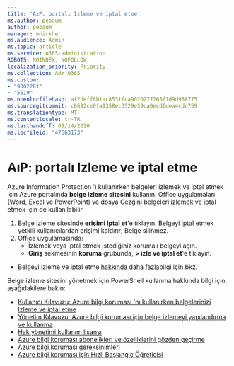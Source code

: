 ```yaml
---
title: 'AıP: portalı Izleme ve iptal etme'
ms.author: pebaum
author: pebaum
manager: mnirkhe
ms.audience: Admin
ms.topic: article
ms.service: o365-administration
ROBOTS: NOINDEX, NOFOLLOW
localization_priority: Priority
ms.collection: Adm_O365
ms.custom:
- "9002281"
- "5519"
ms.openlocfilehash: af2deff6b1ac8531fca9020277265f1d9d958775
ms.sourcegitcommit: c6692ce0fa1358ec3529e59ca0ecdfdea4cdc759
ms.translationtype: MT
ms.contentlocale: tr-TR
ms.lasthandoff: 09/14/2020
ms.locfileid: "47663173"
---
```

# <a name="aip-track-and-revoke-portal"></a>AıP: portalı Izleme ve iptal etme

Azure Information Protection 'ı kullanırken belgeleri izlemek ve iptal etmek için Azure portalında **belge izleme sitesini** kullanın. Office uygulamaları (Word, Excel ve PowerPoint) ve dosya Gezgini belgeleri izlemek ve iptal etmek için de kullanılabilir.

1. Belge izleme sitesinde **erişimi Iptal et**'e tıklayın. Belgeyi iptal etmek yetkili kullanıcılardan erişimi kaldırır; Belge silinmez.
2. Office uygulamasında:
    - İzlemek veya iptal etmek istediğiniz korumalı belgeyi açın.
    - **Giriş** sekmesinin **koruma** grubunda, **> izle ve iptal et**'e tıklayın.

- Belgeyi izleme ve iptal etme [hakkında daha fazla](https://docs.microsoft.com/azure/information-protection/rms-client/client-track-revoke)bilgi için bkz.

Belge izleme sitesini yönetmek için PowerShell kullanma hakkında bilgi için, aşağıdakilere bakın:
- [Kullanıcı Kılavuzu: Azure bilgi koruması 'nı kullanırken belgelerinizi Izleme ve iptal etme](https://docs.microsoft.com/azure/information-protection/rms-client/client-track-revoke)
- [Yönetim Kılavuzu: Azure bilgi koruması için belge izlemeyi yapılandırma ve kullanma](https://docs.microsoft.com/azure/information-protection/rms-client/client-admin-guide-document-tracking)
- [Hak yönetimi kullanım lisansı](https://docs.microsoft.com/azure/information-protection/configure-usage-rights#rights-management-use-license)
- [Azure bilgi koruması abonelikleri ve özelliklerini gözden geçirme](https://azure.microsoft.com/pricing/details/information-protection)
- [Azure bilgi koruması gereksinimleri](https://docs.microsoft.com/azure/information-protection/get-started/requirements)
- [Azure bilgi koruması için Hızlı Başlangıç Öğreticisi](https://docs.microsoft.com/azure/information-protection/get-started/infoprotect-quick-start-tutorial)
